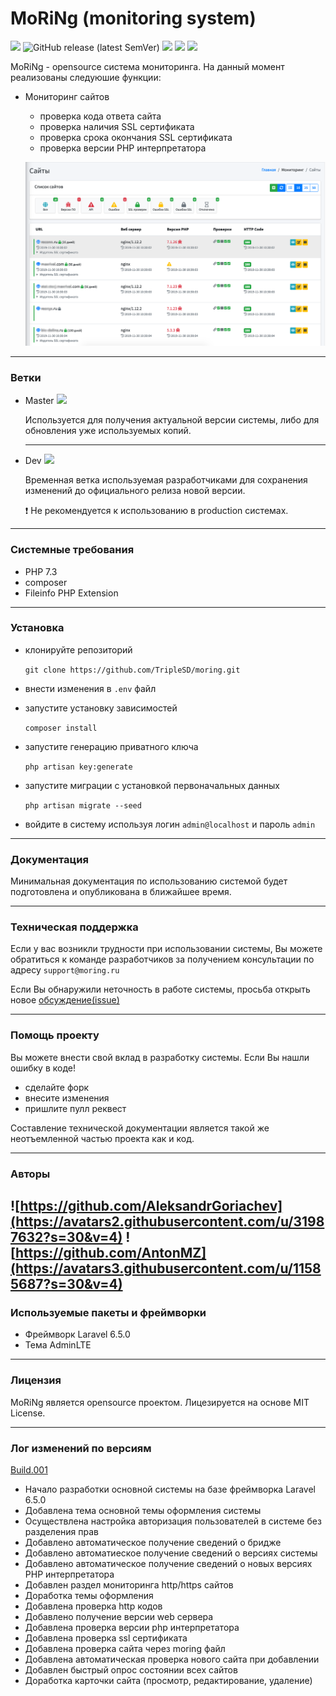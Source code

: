 # MoRiNg (monitoring system)
![](https://img.shields.io/badge/OpenSource-%E2%AD%90-red)
![GitHub release (latest SemVer)](https://img.shields.io/github/v/release/TripleSD/moring)
![](https://img.shields.io/github/forks/TripleSD/moring)
![](https://img.shields.io/github/stars/TripleSD/moring)
![](https://img.shields.io/github/license/TripleSD/moring)

MoRiNg - opensource система мониторинга. На данный момент реализованы следуюшие функции:
 - Мониторинг сайтов
    - проверка кода ответа сайта
    - проверка наличия SSL сертификата
    - проверка срока окончания SSL сертификата
    - проверка версии PHP интерпретатора
    
    ![](docs/img/moring_readme.png)
---
### Ветки

* Master [![](https://github.styleci.io/repos/220468288/shield?branch=master)](https://github.styleci.io/repos/220468288/shield?branch=master)
    
    Используется для получения актуальной версии системы, либо для обновления уже используемых копий.
    
    ---
    
* Dev [![](https://github.styleci.io/repos/220468288/shield?branch=dev)](https://github.styleci.io/repos/220468288/shield?branch=dev)

    Временная ветка используемая разработчиками для сохранения изменений до официального релиза новой версии.
    
    :heavy_exclamation_mark: Не рекомендуется к использованию в production системах.

---

### Системные требования

* PHP 7.3
* composer
* Fileinfo PHP Extension

---
### Установка
* клонируйте репозиторий

    ```git clone https://github.com/TripleSD/moring.git```
* внести изменения в ```.env``` файл
* запустите установку зависимостей
    
    ```composer install``` 
* запустите генерацию приватного ключа 
    
    ```php artisan key:generate```
   
* запустите миграции с установкой первоначальных данных

    ```php artisan migrate --seed``` 
* войдите в систему используя логин ```admin@localhost``` и пароль ```admin```

---
### Документация

Минимальная документация по использованию системой будет подготовлена и опубликована в ближайшее время.

---
### Техническая поддержка
Если у вас возникли трудности при использовании системы, Вы можете обратиться
 к команде разработчиков за получением консультации по адресу ```support@moring.ru```

Если Вы обнаружили неточность в работе системы, просьба открыть новое [обсуждение(issue)](https://github.com/TripleSD/moring/issues)
  
---

### Помощь проекту

Вы можете внести свой вклад в разработку системы.
Если Вы нашли ошибку в коде!
 * сделайте форк
 * внесите изменения
 * пришлите пулл реквест

Составление технической документации является такой же неотъемленной 
частью проекта как и код. 

---
### Авторы

 ![https://github.com/AleksandrGoriachev](https://avatars2.githubusercontent.com/u/31987632?s=30&v=4)
 ![https://github.com/AntonMZ](https://avatars3.githubusercontent.com/u/11585687?s=30&v=4)
---

### Используемые пакеты и фреймворки

* Фреймворк Laravel 6.5.0
* Тема AdminLTE
---

### Лицензия

MoRiNg является opensource проектом. Лицезируется на основе MIT License.

---
### Лог изменений по версиям

[Build.001](https://github.com/TripleSD/moring/releases/tag/build.001)  
* Начало разработки основной системы на базе фреймворка Laravel 6.5.0  
* Добавлена тема основной темы оформления системы
* Осуществлена настройка авторизация пользователей в системе без разделения прав
* Добавлено автоматическое получение сведений о бридже
* Добавлено автоматиеское получение сведений о версиях системы
* Добавлено автоматическое получение сведений о новых версиях PHP интерпретатора
* Добавлен раздел мониторинга http/https сайтов
* Доработка темы оформления
* Добавлена проверка http кодов
* Добавлено получение версии web сервера
* Добавлена проверка версии php интерпретатора
* Добавлена проверка ssl сертификата
* Добавлена проверка сайта через moring файл
* Добавлена автоматическая проверка нового сайта при добавлении
* Добавлен быстрый опрос состоянии всех сайтов
* Доработка карточки сайта (просмотр, редактирование, удаление) 
